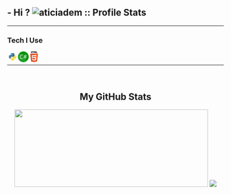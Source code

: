 ## - Hi ? <img src="https://komarev.com/ghpvc/?username=Maverick7z&color=green" alt="aticiadem :: Profile Stats"></a>

----------------

### Tech I Use

<img align="left" src= "https://raw.githubusercontent.com/github/explore/80688e429a7d4ef2fca1e82350fe8e3517d3494d/topics/python/python.png" width="25" height="25">
<img align="left" src= "https://raw.githubusercontent.com/github/explore/80688e429a7d4ef2fca1e82350fe8e3517d3494d/topics/csharp/csharp.png" width="25" height="25">
<img align="left" src= "https://raw.githubusercontent.com/github/explore/80688e429a7d4ef2fca1e82350fe8e3517d3494d/topics/html/html.png" width="25" height="25">

</br>

---------------------------------
</br>

<h2 align="center">My GitHub Stats</h2>
<p align="center">
  <img src="https://github-readme-stats.vercel.app/api?username=Maverick7z&show_icons=true&theme=tokyonight" width="450" height="180">
  <img src="https://github-readme-stats.vercel.app/api/top-langs/?username=Maverick7z&layout=compact&theme=tokyonight" height="180">
